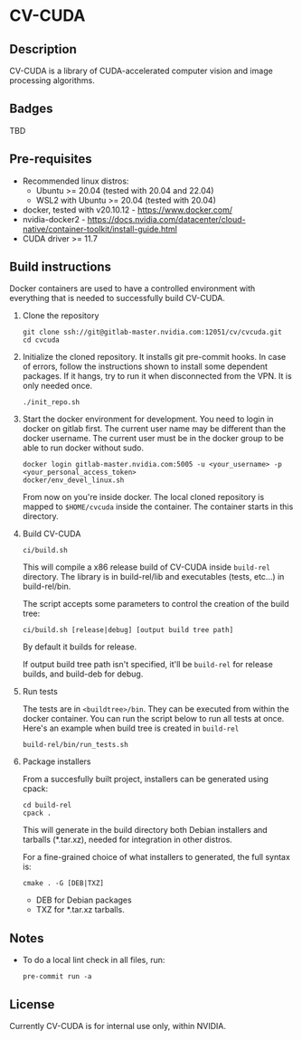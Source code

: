 # CV-CUDA

## Description

CV-CUDA is a library of CUDA-accelerated computer vision and image processing algorithms.

## Badges
TBD

## Pre-requisites

- Recommended linux distros:
    - Ubuntu >= 20.04 (tested with 20.04 and 22.04)
    - WSL2 with Ubuntu >= 20.04 (tested with 20.04)
- docker, tested with v20.10.12 - https://www.docker.com/
- nvidia-docker2 - https://docs.nvidia.com/datacenter/cloud-native/container-toolkit/install-guide.html
- CUDA driver >= 11.7

## Build instructions

Docker containers are used to have a controlled environment with everything that is needed
to successfully build CV-CUDA.

1. Clone the repository

   ```
   git clone ssh://git@gitlab-master.nvidia.com:12051/cv/cvcuda.git
   cd cvcuda
   ```

2. Initialize the cloned repository. It installs git pre-commit hooks.
   In case of errors, follow the instructions shown to install some dependent packages.
   If it hangs, try to run it when disconnected from the VPN.  It is only needed once.

   ```
   ./init_repo.sh
   ```

3. Start the docker environment for development.
   You need to login in docker on gitlab first.
   The current user name may be different than the docker username.
   The current user must be in the docker group to be able to run docker without sudo.

   ```
   docker login gitlab-master.nvidia.com:5005 -u <your_username> -p <your_personal_access_token>
   docker/env_devel_linux.sh
   ```

   From now on you're inside docker. The local cloned repository is mapped to `$HOME/cvcuda` inside the
   container. The container starts in this directory.

4. Build CV-CUDA

   ```
   ci/build.sh
   ```

   This will compile a x86 release build of CV-CUDA inside `build-rel` directory.
   The library is in build-rel/lib and executables (tests, etc...) in build-rel/bin.

   The script accepts some parameters to control the creation of the build tree:

   ```
   ci/build.sh [release|debug] [output build tree path]
   ```

   By default it builds for release.

   If output build tree path isn't specified, it'll be `build-rel` for release builds, and build-deb for debug.

5. Run tests

   The tests are in `<buildtree>/bin`. They can be executed from within the docker container. You can run the script
   below to run all tests at once. Here's an example when build tree is created in `build-rel`

   ```
   build-rel/bin/run_tests.sh
   ```

6. Package installers

   From a succesfully built project, installers can be generated using cpack:

   ```
   cd build-rel
   cpack .
   ```

   This will generate in the build directory both Debian installers and tarballs (\*.tar.xz), needed for integration in other distros.

   For a fine-grained choice of what installers to generated, the full syntax is:

   ```
   cmake . -G [DEB|TXZ]
   ```

   - DEB for Debian packages
   - TXZ for \*.tar.xz tarballs.

## Notes
- To do a local lint check in all files, run:

   ```
   pre-commit run -a
   ```

## License

Currently CV-CUDA is for internal use only, within NVIDIA.
